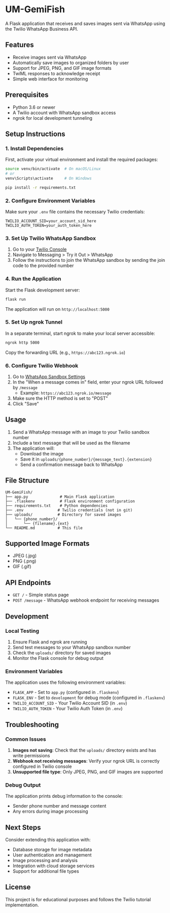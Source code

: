 # UM-GemiFish

A Flask application that receives and saves images sent via WhatsApp using the Twilio WhatsApp Business API.

## Features

- Receive images sent via WhatsApp
- Automatically save images to organized folders by user
- Support for JPEG, PNG, and GIF image formats
- TwiML responses to acknowledge receipt
- Simple web interface for monitoring

## Prerequisites

- Python 3.6 or newer
- A Twilio account with WhatsApp sandbox access
- ngrok for local development tunneling

## Setup Instructions

### 1. Install Dependencies

First, activate your virtual environment and install the required packages:

```bash
source venv/bin/activate  # On macOS/Linux
# or
venv\Scripts\activate     # On Windows

pip install -r requirements.txt
```

### 2. Configure Environment Variables

Make sure your `.env` file contains the necessary Twilio credentials:

```env
TWILIO_ACCOUNT_SID=your_account_sid_here
TWILIO_AUTH_TOKEN=your_auth_token_here
```

### 3. Set Up Twilio WhatsApp Sandbox

1. Go to your [Twilio Console](https://www.twilio.com/console)
2. Navigate to Messaging > Try it Out > WhatsApp
3. Follow the instructions to join the WhatsApp sandbox by sending the join code to the provided number

### 4. Run the Application

Start the Flask development server:

```bash
flask run
```

The application will run on `http://localhost:5000`

### 5. Set Up ngrok Tunnel

In a separate terminal, start ngrok to make your local server accessible:

```bash
ngrok http 5000
```

Copy the forwarding URL (e.g., `https://abc123.ngrok.io`)

### 6. Configure Twilio Webhook

1. Go to [WhatsApp Sandbox Settings](https://www.twilio.com/console/sms/whatsapp/sandbox)
2. In the "When a message comes in" field, enter your ngrok URL followed by `/message`
   - Example: `https://abc123.ngrok.io/message`
3. Make sure the HTTP method is set to "POST"
4. Click "Save"

## Usage

1. Send a WhatsApp message with an image to your Twilio sandbox number
2. Include a text message that will be used as the filename
3. The application will:
   - Download the image
   - Save it in `uploads/{phone_number}/{message_text}.{extension}`
   - Send a confirmation message back to WhatsApp

## File Structure

```
UM-GemiFish/
├── app.py              # Main Flask application
├── .flaskenv           # Flask environment configuration
├── requirements.txt    # Python dependencies
├── .env               # Twilio credentials (not in git)
├── uploads/           # Directory for saved images
│   └── {phone_number}/
│       └── {filename}.{ext}
└── README.md          # This file
```

## Supported Image Formats

- JPEG (.jpg)
- PNG (.png)
- GIF (.gif)

## API Endpoints

- `GET /` - Simple status page
- `POST /message` - WhatsApp webhook endpoint for receiving messages

## Development

### Local Testing

1. Ensure Flask and ngrok are running
2. Send test messages to your WhatsApp sandbox number
3. Check the `uploads/` directory for saved images
4. Monitor the Flask console for debug output

### Environment Variables

The application uses the following environment variables:

- `FLASK_APP` - Set to `app.py` (configured in `.flaskenv`)
- `FLASK_ENV` - Set to `development` for debug mode (configured in `.flaskenv`)
- `TWILIO_ACCOUNT_SID` - Your Twilio Account SID (in `.env`)
- `TWILIO_AUTH_TOKEN` - Your Twilio Auth Token (in `.env`)

## Troubleshooting

### Common Issues

1. **Images not saving**: Check that the `uploads/` directory exists and has write permissions
2. **Webhook not receiving messages**: Verify your ngrok URL is correctly configured in Twilio console
3. **Unsupported file type**: Only JPEG, PNG, and GIF images are supported

### Debug Output

The application prints debug information to the console:
- Sender phone number and message content
- Any errors during image processing

## Next Steps

Consider extending this application with:
- Database storage for image metadata
- User authentication and management
- Image processing and analysis
- Integration with cloud storage services
- Support for additional file types

## License

This project is for educational purposes and follows the Twilio tutorial implementation.
